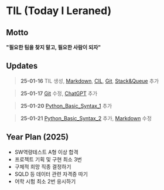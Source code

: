 # TIL (Today I Leraned)

## Motto

**"필요한 팀을 찾지 말고, 필요한 사람이 되자"**

## Updates

> **25-01-16** TIL 생성, [Markdown](https://github.com/2myunpaper/til/blob/master/Dev%20Enviornment/Markdown.md), [CIL](https://github.com/2myunpaper/til/blob/master/Dev%20Enviornment/CLI.md), [Git](https://github.com/2myunpaper/til/blob/master/Dev%20Enviornment/Git.md), [Stack&Queue](https://github.com/2myunpaper/til/blob/master/Algorithm/Stack%20%26%20Queue.md) 추가

> **25-01-17** [Git](https://github.com/2myunpaper/til/blob/master/Dev%20Enviornment/Git.md) 수정, [ChatGPT](https://github.com/2myunpaper/til/blob/master/Dev%20Enviornment/ChatGPT.md) 추가

> **25-01-20** [Python_Basic_Syntax_1](https://github.com/2myunpaper/til/blob/master/Python/Basic_Syntax/Basic_Syntax_01.md) 추가

> **25-01-21** [Python_Basic_Syntax_2](https://github.com/2myunpaper/til/blob/master/Python/Basic_Syntax/Basic_Syntax_02.md) 추가, [Markdown](https://github.com/2myunpaper/til/blob/master/Dev%20Enviornment/Markdown.md) 수정

## Year Plan (2025)

- SW역량테스트 A형 이상 합격
- 프로젝트 기획 및 구현 최소 3번
- 구체적 희망 직종 결정하기
- SQLD 등 데이터 관련 자격증 따기
- 어학 시험 최소 2번 응시하기
